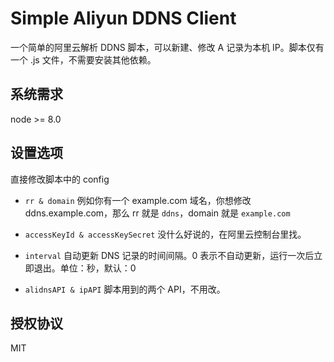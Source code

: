 # Simple Aliyun DDNS Client

一个简单的阿里云解析 DDNS 脚本，可以新建、修改 A 记录为本机 IP。脚本仅有一个 .js 文件，不需要安装其他依赖。

## 系统需求
node >= 8.0

## 设置选项
直接修改脚本中的 config

- `rr & domain`
例如你有一个 example.com 域名，你想修改 ddns.example.com，那么 rr 就是 `ddns`，domain 就是 `example.com`

- `accessKeyId & accessKeySecret`
没什么好说的，在阿里云控制台里找。

- `interval`
自动更新 DNS 记录的时间间隔。0 表示不自动更新，运行一次后立即退出。单位：秒，默认：0

- `alidnsAPI & ipAPI`
脚本用到的两个 API，不用改。

## 授权协议
MIT
